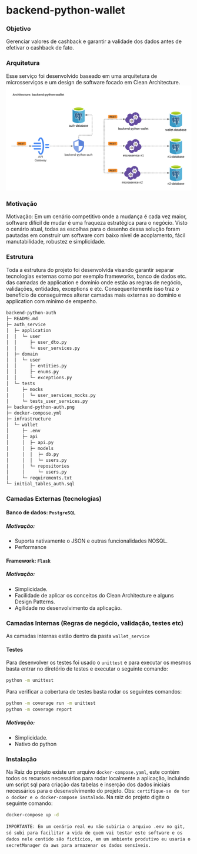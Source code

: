 # backend-python-wallet
### Objetivo
Gerenciar valores de cashback e garantir a validade dos dados antes de efetivar o cashback de fato.

### Arquitetura
Esse serviço foi desenvolvido baseado em uma arquitetura de microsserviços e um design de software focado em Clean Architecture.
![arquitetura-backend-python-wallet](backend-python-wallet.png)

### Motivação
Motivação: Em um cenário competitivo onde a mudança é cada vez maior, software difícil de mudar é uma fraqueza estratégica para o negócio. Visto o cenário atual, todas as escolhas para o desenho dessa solução foram pautadas em construir um software com baixo nível de acoplamento, fácil manutabilidade, robustez e simplicidade.

### Estrutura
Toda a estrutura do projeto foi desenvolvida visando garantir separar tecnologias externas como por exemplo frameworks, banco de dados etc. das camadas de application e domínio onde estão as regras de negócio, validações, entidades, exceptions e etc. Consequentemente isso traz o benefício de conseguirmos alterar camadas mais externas ao domínio e application com mínimo de empenho.
```
backend-python-auth
├─ README.md
├─ auth_service
│  ├─ application
│  │  └─ user
│  │     ├─ user_dto.py
│  │     └─ user_services.py
│  ├─ domain
│  │  └─ user
│  │     ├─ entities.py
│  │     ├─ enums.py
│  │     └─ exceptions.py
│  └─ tests
│     ├─ mocks
│     │  └─ user_services_mocks.py
│     └─ tests_user_services.py
├─ backend-python-auth.png
├─ docker-compose.yml
├─ infrastructure
│  └─ wallet
│     ├─ .env
│     ├─ api
│     │  ├─ api.py
│     │  ├─ models
│     │  │  ├─ db.py
│     │  │  └─ users.py
│     │  └─ repositories
│     │     └─ users.py
│     └─ requirements.txt
└─ initial_tables_auth.sql
```
### Camadas Externas (tecnologias)
#### Banco de dados: `PostgreSQL`
##### Motivação:
* Suporta nativamente o JSON e outras funcionalidades NOSQL.
* Performance

#### Framework: `Flask`
##### Motivação:
* Simplicidade.
* Facilidade de aplicar os conceitos do Clean Architecture e alguns Design Patterns.
* Agilidade no desenvolvimento da aplicação.

### Camadas Internas (Regras de negócio, validação, testes etc)
As camadas internas estão dentro da pasta `wallet_service`

#### Testes
Para desenvolver os testes foi usado o `unittest` e para executar os mesmos basta entrar no diretório de testes e executar o seguinte comando:
```sh
python -m unittest
```
Para verificar a cobertura de testes basta rodar os seguintes comandos:
```sh
python -m coverage run -m unittest
python -m coverage report
```
##### Motivação:
* Simplicidade.
* Nativo do python

### Instalação
Na Raiz do projeto existe um arquivo `docker-compose.yaml`, este contém todos os recursos necessários para rodar localmente a aplicação, incluindo um script sql para criação das tabelas e inserção dos dados iniciais necessários para o desenvolvimento do projeto.
Obs: `certifique-se de ter o docker e o docker-compose instalado`.
Na raiz do projeto digite o seguinte comando:
```sh
docker-compose up -d
```
`IMPORTANTE: Em um cenário real eu não subiria o arquivo .env no git, só subi para facilitar a vida de quem vai testar este software e os dados nele contido são fictícios, em um ambiente produtivo eu usaria o secretManager da aws para armazenar os dados sensíveis.`

